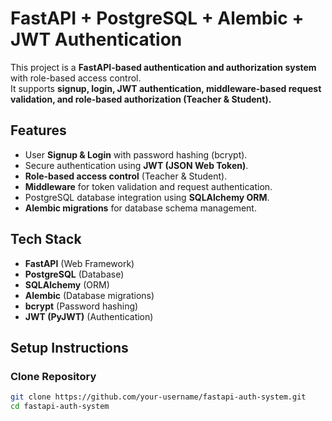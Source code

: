 # FastAPI + PostgreSQL + Alembic + JWT Authentication

This project is a **FastAPI-based authentication and authorization system** with role-based access control.  
It supports **signup, login, JWT authentication, middleware-based request validation, and role-based authorization (Teacher & Student).**



## Features
- User **Signup & Login** with password hashing (bcrypt).
- Secure authentication using **JWT (JSON Web Token)**.
- **Role-based access control** (Teacher & Student).
- **Middleware** for token validation and request authentication.
- PostgreSQL database integration using **SQLAlchemy ORM**.
- **Alembic migrations** for database schema management.



## Tech Stack
- **FastAPI** (Web Framework)
- **PostgreSQL** (Database)
- **SQLAlchemy** (ORM)
- **Alembic** (Database migrations)
- **bcrypt** (Password hashing)
- **JWT (PyJWT)** (Authentication)



##  Setup Instructions

### Clone Repository
```bash
git clone https://github.com/your-username/fastapi-auth-system.git
cd fastapi-auth-system
